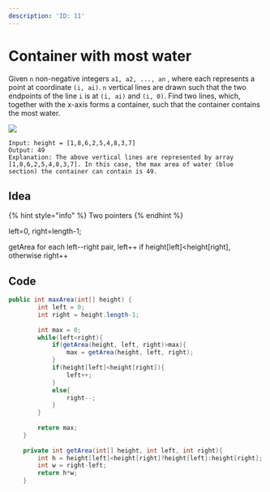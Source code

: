 ```yaml
---
description: 'ID: 11'
---
```


# Container with most water

Given `n` non-negative integers `a1, a2, ..., an` , where each represents a point at coordinate `(i, ai)`. `n` vertical lines are drawn such that the two endpoints of the line `i` is at `(i, ai)` and `(i, 0)`. Find two lines, which, together with the x-axis forms a container, such that the container contains the most water.

![](https://s3-lc-upload.s3.amazonaws.com/uploads/2018/07/17/question\_11.jpg)

```
Input: height = [1,8,6,2,5,4,8,3,7]
Output: 49
Explanation: The above vertical lines are represented by array [1,8,6,2,5,4,8,3,7]. In this case, the max area of water (blue section) the container can contain is 49.
```

## Idea

{% hint style="info" %}
Two pointers
{% endhint %}

left=0, right=length-1;&#x20;

getArea for each left--right pair, left++ if height\[left]\<height\[right], otherwise right++

## Code

```java
public int maxArea(int[] height) {
        int left = 0;
        int right = height.length-1;
        
        int max = 0;
        while(left<right){
            if(getArea(height, left, right)>max){
                max = getArea(height, left, right);    
            }
            if(height[left]<height[right]){
                left++;
            }
            else{
                right--;
            }
        }
        
        return max;
    }
    
    private int getArea(int[] height, int left, int right){
        int h = height[left]<height[right]?height[left]:height[right];
        int w = right-left;
        return h*w;
    }
```
